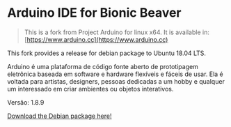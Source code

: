# Arduino IDE for Bionic Beaver

> This is a fork from Project Arduino for linux x64. It is available in:
> [https://www.arduino.cc](https://www.arduino.cc)

This fork provides a release for debian package to Ubuntu 18.04 LTS.

Arduino é uma plataforma de código fonte aberto de prototipagem eletrônica
 baseada em software e hardware flexíveis e fáceis de usar. Ela é voltada
 para artistas, designers, pessoas dedicadas a um hobby e qualquer um
 interessado em criar ambientes ou objetos interativos.

Versão: 1.8.9

[Download the Debian package here!](https://github.com/appsedu/arduino-bionic/releases/download/1.8.9/arduino-bionic_1.8.9_amd64.deb)
